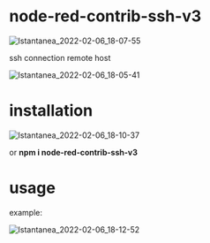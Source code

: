 # node-red-contrib-ssh-v3

![Istantanea_2022-02-06_18-07-55](https://user-images.githubusercontent.com/68069659/152692226-9d7e81d2-0d1d-4aa5-a3cd-dc803d9b3202.png)


ssh connection remote host

![Istantanea_2022-02-06_18-05-41](https://user-images.githubusercontent.com/68069659/152692171-867b60a5-bbfc-4d0a-8334-f7e5e45bd839.png)



# installation

![Istantanea_2022-02-06_18-10-37](https://user-images.githubusercontent.com/68069659/152692337-0e6ade2f-c913-4104-b157-6bb336ebbe9f.png)

or **npm i node-red-contrib-ssh-v3**

# usage

example:

![Istantanea_2022-02-06_18-12-52](https://user-images.githubusercontent.com/68069659/152692413-680c0c96-3b5f-4a8f-8689-4254b9b637b6.png)
